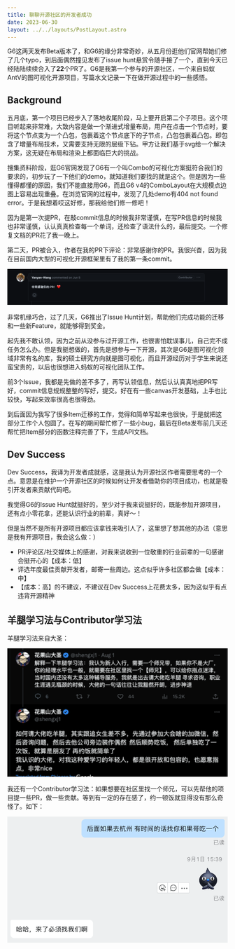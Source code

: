 ```yaml
---
title: 聊聊开源社区的开发者成功
date: 2023-06-30
layout: ../../layouts/PostLayout.astro
---
```


G6这两天发布Beta版本了，和G6的缘分非常奇妙，从五月份逛他们官网帮她们修了几个typo，到后面偶然撞见发布了issue hunt悬赏令随手接了一个，直到今天已经陆陆续续合入了**22**个PR了。G6是我第一个参与的开源社区，一个来自蚂蚁AntV的图可视化开源项目，写篇水文记录一下在做开源过程中的一些感悟。

## Background

五月底，第一个项目已经步入了落地收尾阶段，马上要开启第二个子项目。这个项目听起来非常难，大致内容是做一个渐进式增量布局，用户在点击一个节点时，要将这个节点变为一个凸包，包裹着这个节点底下的子节点，凸包包裹着凸包。即包含了增量布局技术，又需要支持无限的层级下钻。甲方让我们基于svg给一个解决方案，这无疑在布局和渲染上都面临巨大的挑战。

搜集资料阶段，逛G6官网发现了G6有一个叫Combo的可视化方案挺符合我们的要求的，初步玩了一下他们的demo，就知道我们要找的就是这个。但是因为一些懂得都懂的原因，我们不能直接用G6，而且G6 v4的ComboLayout在大规模点边图上容易出现重叠。在浏览官网的过程中，发现了几处demo有404 not found error。于是我想着哎这好修，那我给他们修一修吧！

因为是第一次提PR，在敲commit信息的时候我非常谨慎，在写PR信息的时候我也非常谨慎，认认真真检查每一个单词，还检查了语法什么的，最后提交。一个修复文档的PR花了我一晚上。

第二天，PR被合入，作者在我的PR下评论：非常感谢你的PR。我很兴奋，因为我在目前国内大型的可视化开源框架里有了我的第一条commit。

![image-20230905000322235](https://raw.githubusercontent.com/zqqcee/img_repo/main/img/202309060044330.png)

非常机缘巧合，过了几天，G6推出了Issue Hunt计划，帮助他们完成功能的迁移和一些新Feature，就能够得到奖金。

起先我不敢认领，因为之前从没参与过开源工作，也很害怕耽误事儿，自己完不成任务怎么办。但是我挺想做的，首先是想参与一下开源，其次是G6是图可视化领域非常有名的库，我的硕士研究方向就是图可视化，而且开源经历对于学生来说还蛮宝贵的，以后也很想进入蚂蚁的可视化团队工作。

前3个Issue，我都是先做的差不多了，再写认领信息，然后认认真真地把PR写好，commit信息规规整整的写好，提交。好在有一些canvas开发基础，上手也比较快，写起来效率很高也很得劲。

到后面因为我写了很多Item迁移的工作，觉得和简单写起来也很快，于是就把这部分工作个人包圆了。在写的期间帮忙修了一些小bug，最后在Beta发布前几天还帮忙把Item部分的函数注释完善了下，生成API文档。

## Dev Success

Dev Success，我译为开发者成就感，这是我认为开源社区作者需要思考的一个点。意思是在维护一个开源社区的时候如何让开发者借助你的项目成功，也就是吸引开发者来贡献代码吧。

我觉得G6的Issue Hunt就挺好的，至少对于我来说挺好的，既能参加开源项目，还有点小零花拿，还能认识行业的前辈，真好～！

但是当然不是所有开源项目都应该拿钱来吸引人了，这里想了想其他的办法（意思是我有开源项目，我会这么做：）

- PR评论区/社交媒体上的感谢，对我来说收到一位敬重的行业前辈的一句感谢会挺开心的【成本：低】
- 评选年度最佳贡献开发者，邮寄一些周边。这点似乎许多社区都会做【成本：中】
- 【成本：高】的不建议，不建议在Dev Success上花费太多，因为这似乎有点违背开源精神

## 羊腿学习法与Contributor学习法

羊腿学习法来自大圣：

![image-20230906004234541](https://raw.githubusercontent.com/zqqcee/img_repo/main/img/202309060044481.png)

我还有一个Contributor学习法：如果想要在社区里找一个师兄，可以先帮他的项目提一些PR，做一些贡献。等到有一定的存在感了，约一顿饭就显得没有那么奇怪了。如下：

![image-20230906004403071](https://raw.githubusercontent.com/zqqcee/img_repo/main/img/202309060044622.png)
